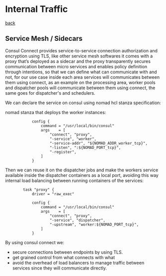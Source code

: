# Internal Traffic
[back](../README.md)

## Service Mesh / Sidecars

Consul Connect provides service-to-service connection authorization and encryption using TLS, like other service mesh softwares it comes with a proxy that’s deployed as a sidecar and the proxy transparently secures communication between micro services and enables policy definition through intentions, so that we can define what can communicate with and not, for our use case inside each area services will communicates between them using connect, as an example on the processing area, worker pools and dispatcher pools will communicate between them using connect, the same goes for dispatcher's and schedulers.

We can declare the service on consul using nomad hcl stanza specification:

nomad stanza that deploys the worker instances:
```
            config {
                command = "/usr/local/bin/consul"
                args    = [
                    "connect", "proxy",
                    "-service", "worker",
                    "-service-addr", "${NOMAD_ADDR_worker_tcp}",
                    "-listen", ":${NOMAD_PORT_tcp}",
                    "-register",
                ]
            }
```


Then we can reuse it on the dispatcher jobs and make the workers service available inside the dispatcher containers as a local port, avoiding this way internal load balancing between running containers of the services:

```
        task "proxy" {
            driver = "raw_exec"

            config {
                command = "/usr/local/bin/consul"
                args    = [
                    "connect", "proxy",
                    "-service", "dispatcher",
                    "-upstream", "worker:${NOMAD_PORT_tcp}",
                ]
            }
```

By using consul connect we:

* secure connections between endpoints by using TLS.
* get grained control from what connects with what
* avoid the overhead of load balancers to manage traffic between services since they will communicate directly.

